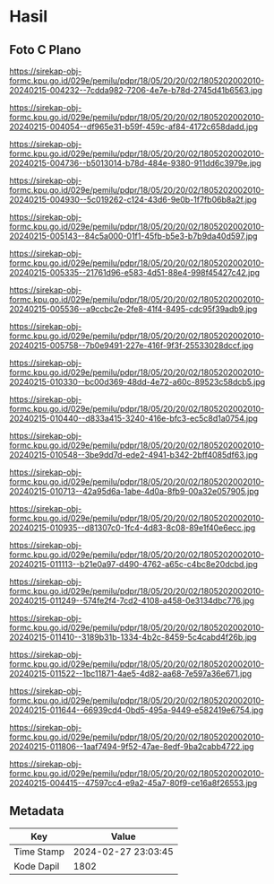 # Hasil

## Foto C Plano

https://sirekap-obj-formc.kpu.go.id/029e/pemilu/pdpr/18/05/20/20/02/1805202002010-20240215-004232--7cdda982-7206-4e7e-b78d-2745d41b6563.jpg

https://sirekap-obj-formc.kpu.go.id/029e/pemilu/pdpr/18/05/20/20/02/1805202002010-20240215-004054--df965e31-b59f-459c-af84-4172c658dadd.jpg

https://sirekap-obj-formc.kpu.go.id/029e/pemilu/pdpr/18/05/20/20/02/1805202002010-20240215-004736--b5013014-b78d-484e-9380-911dd6c3979e.jpg

https://sirekap-obj-formc.kpu.go.id/029e/pemilu/pdpr/18/05/20/20/02/1805202002010-20240215-004930--5c019262-c124-43d6-9e0b-1f7fb06b8a2f.jpg

https://sirekap-obj-formc.kpu.go.id/029e/pemilu/pdpr/18/05/20/20/02/1805202002010-20240215-005143--84c5a000-01f1-45fb-b5e3-b7b9da40d597.jpg

https://sirekap-obj-formc.kpu.go.id/029e/pemilu/pdpr/18/05/20/20/02/1805202002010-20240215-005335--21761d96-e583-4d51-88e4-998f45427c42.jpg

https://sirekap-obj-formc.kpu.go.id/029e/pemilu/pdpr/18/05/20/20/02/1805202002010-20240215-005536--a9ccbc2e-2fe8-41f4-8495-cdc95f39adb9.jpg

https://sirekap-obj-formc.kpu.go.id/029e/pemilu/pdpr/18/05/20/20/02/1805202002010-20240215-005758--7b0e9491-227e-416f-9f3f-25533028dccf.jpg

https://sirekap-obj-formc.kpu.go.id/029e/pemilu/pdpr/18/05/20/20/02/1805202002010-20240215-010330--bc00d369-48dd-4e72-a60c-89523c58dcb5.jpg

https://sirekap-obj-formc.kpu.go.id/029e/pemilu/pdpr/18/05/20/20/02/1805202002010-20240215-010440--d833a415-3240-416e-bfc3-ec5c8d1a0754.jpg

https://sirekap-obj-formc.kpu.go.id/029e/pemilu/pdpr/18/05/20/20/02/1805202002010-20240215-010548--3be9dd7d-ede2-4941-b342-2bff4085df63.jpg

https://sirekap-obj-formc.kpu.go.id/029e/pemilu/pdpr/18/05/20/20/02/1805202002010-20240215-010713--42a95d6a-1abe-4d0a-8fb9-00a32e057905.jpg

https://sirekap-obj-formc.kpu.go.id/029e/pemilu/pdpr/18/05/20/20/02/1805202002010-20240215-010935--d81307c0-1fc4-4d83-8c08-89e1f40e6ecc.jpg

https://sirekap-obj-formc.kpu.go.id/029e/pemilu/pdpr/18/05/20/20/02/1805202002010-20240215-011113--b21e0a97-d490-4762-a65c-c4bc8e20dcbd.jpg

https://sirekap-obj-formc.kpu.go.id/029e/pemilu/pdpr/18/05/20/20/02/1805202002010-20240215-011249--574fe2f4-7cd2-4108-a458-0e3134dbc776.jpg

https://sirekap-obj-formc.kpu.go.id/029e/pemilu/pdpr/18/05/20/20/02/1805202002010-20240215-011410--3189b31b-1334-4b2c-8459-5c4cabd4f26b.jpg

https://sirekap-obj-formc.kpu.go.id/029e/pemilu/pdpr/18/05/20/20/02/1805202002010-20240215-011522--1bc11871-4ae5-4d82-aa68-7e597a36e671.jpg

https://sirekap-obj-formc.kpu.go.id/029e/pemilu/pdpr/18/05/20/20/02/1805202002010-20240215-011644--66939cd4-0bd5-495a-9449-e582419e6754.jpg

https://sirekap-obj-formc.kpu.go.id/029e/pemilu/pdpr/18/05/20/20/02/1805202002010-20240215-011806--1aaf7494-9f52-47ae-8edf-9ba2cabb4722.jpg

https://sirekap-obj-formc.kpu.go.id/029e/pemilu/pdpr/18/05/20/20/02/1805202002010-20240215-004415--47597cc4-e9a2-45a7-80f9-ce16a8f26553.jpg


## Metadata

| Key        | Value               |
| ---------- | ------------------- |
| Time Stamp | 2024-02-27 23:03:45 |
| Kode Dapil | 1802                |



